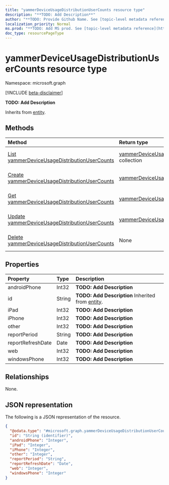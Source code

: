 ```yaml
---
title: "yammerDeviceUsageDistributionUserCounts resource type"
description: "**TODO: Add Description**"
author: "**TODO: Provide Github Name. See [topic-level metadata reference](https://msgo.azurewebsites.net/add/document/guidelines/metadata.html#topic-level-metadata)**"
localization_priority: Normal
ms.prod: "**TODO: Add MS prod. See [topic-level metadata reference](https://msgo.azurewebsites.net/add/document/guidelines/metadata.html#topic-level-metadata)**"
doc_type: resourcePageType
---
```


# yammerDeviceUsageDistributionUserCounts resource type

Namespace: microsoft.graph

[!INCLUDE [beta-disclaimer](../../includes/beta-disclaimer.md)]

**TODO: Add Description**


Inherits from [entity](../resources/entity.md).

## Methods
|Method|Return type|Description|
|:---|:---|:---|
|[List yammerDeviceUsageDistributionUserCounts](../api/yammerdeviceusagedistributionusercounts-list.md)|[yammerDeviceUsageDistributionUserCounts](../resources/yammerdeviceusagedistributionusercounts.md) collection|Get a list of the [yammerDeviceUsageDistributionUserCounts](../resources/yammerdeviceusagedistributionusercounts.md) objects and their properties.|
|[Create yammerDeviceUsageDistributionUserCounts](../api/yammerdeviceusagedistributionusercounts-create.md)|[yammerDeviceUsageDistributionUserCounts](../resources/yammerdeviceusagedistributionusercounts.md)|Create a new [yammerDeviceUsageDistributionUserCounts](../resources/yammerdeviceusagedistributionusercounts.md) object.|
|[Get yammerDeviceUsageDistributionUserCounts](../api/yammerdeviceusagedistributionusercounts-get.md)|[yammerDeviceUsageDistributionUserCounts](../resources/yammerdeviceusagedistributionusercounts.md)|Read the properties and relationships of a [yammerDeviceUsageDistributionUserCounts](../resources/yammerdeviceusagedistributionusercounts.md) object.|
|[Update yammerDeviceUsageDistributionUserCounts](../api/yammerdeviceusagedistributionusercounts-update.md)|[yammerDeviceUsageDistributionUserCounts](../resources/yammerdeviceusagedistributionusercounts.md)|Update the properties of a [yammerDeviceUsageDistributionUserCounts](../resources/yammerdeviceusagedistributionusercounts.md) object.|
|[Delete yammerDeviceUsageDistributionUserCounts](../api/yammerdeviceusagedistributionusercounts-delete.md)|None|Deletes a [yammerDeviceUsageDistributionUserCounts](../resources/yammerdeviceusagedistributionusercounts.md) object.|

## Properties
|Property|Type|Description|
|:---|:---|:---|
|androidPhone|Int32|**TODO: Add Description**|
|id|String|**TODO: Add Description** Inherited from [entity](../resources/entity.md).|
|iPad|Int32|**TODO: Add Description**|
|iPhone|Int32|**TODO: Add Description**|
|other|Int32|**TODO: Add Description**|
|reportPeriod|String|**TODO: Add Description**|
|reportRefreshDate|Date|**TODO: Add Description**|
|web|Int32|**TODO: Add Description**|
|windowsPhone|Int32|**TODO: Add Description**|

## Relationships
None.

## JSON representation
The following is a JSON representation of the resource.
<!-- {
  "blockType": "resource",
  "keyProperty": "id",
  "@odata.type": "microsoft.graph.yammerDeviceUsageDistributionUserCounts",
  "baseType": "microsoft.graph.entity",
  "openType": false
}
-->
``` json
{
  "@odata.type": "#microsoft.graph.yammerDeviceUsageDistributionUserCounts",
  "id": "String (identifier)",
  "androidPhone": "Integer",
  "iPad": "Integer",
  "iPhone": "Integer",
  "other": "Integer",
  "reportPeriod": "String",
  "reportRefreshDate": "Date",
  "web": "Integer",
  "windowsPhone": "Integer"
}
```

